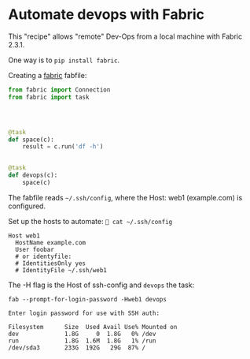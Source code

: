 # Automate devops with Fabric

This "recipe" allows "remote" Dev-Ops from a local machine with Fabric 2.3.1.

One way is to `pip install fabric`. 


Creating a [fabric](https://www.fabfile.org) fabfile:


~~~python
from fabric import Connection
from fabric import task




@task
def space(c):
    result = c.run('df -h')


@task
def devops(c):
    space(c)

~~~



The fabfile reads `~/.ssh/config`, where the Host: web1 (example.com) is configured.

Set up the hosts to automate:  ` cat ~/.ssh/config`        

    
    Host web1
      HostName example.com
      User foobar
      # or identyfile:
      # IdentitiesOnly yes
      # IdentityFile ~/.ssh/web1
    
    
    

The -H flag is the Host of ssh-config and `devops` the task:

`fab --prompt-for-login-password -Hweb1 devops`

    Enter login password for use with SSH auth: 

	Filesystem      Size  Used Avail Use% Mounted on
	dev             1.8G     0  1.8G   0% /dev
	run             1.8G  1.6M  1.8G   1% /run
	/dev/sda3       233G  192G   29G  87% /








